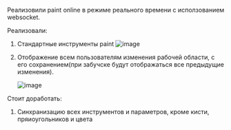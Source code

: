 Реализовили paint online в режиме реального времени с исползованием websocket.

Реализовали:

1. Стандартные инструменты paint
![image](https://github.com/Misha222002/PaintOnline/assets/126103686/6d80780e-e3d3-4f05-84f5-4402d50e2a10)

2. Отображение всем пользователям изменения рабочей области, с его сохранением(при забучске будут отображаться все предыдущие изменения).

   ![image](https://github.com/Misha222002/PaintOnline/assets/126103686/018a9ca0-adc6-4ced-82ae-073e5da97f81)


Стоит доработать:
1. Синхранизацию всех инструментов и параметров, кроме кисти, пряиоугольников и цвета
